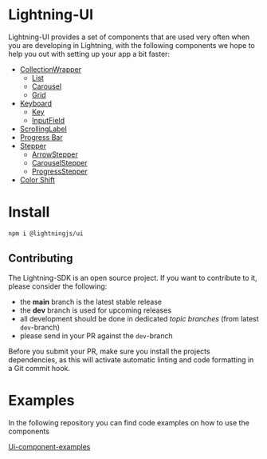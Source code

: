 # Lightning-UI

Lightning-UI provides a set of components that are used very often when you are developing in Lightning, with the following components we hope to help you out with setting up your app a bit faster: 

* [CollectionWrapper](docs/CollectionWrapper/index.md)
    * [List](docs/CollectionWrapper/List.md)
    * [Carousel](docs/CollectionWrapper/Carousel.md)
    * [Grid](docs/CollectionWrapper/Grid.md)
* [Keyboard](docs/Keyboard/index.md)
    * [Key](docs/Keyboard/Key.md)
    * [InputField](docs/Keyboard/InputField.md)
* [ScrollingLabel](docs/ScrollingLabel.md)
* [Progress Bar](ProgressBar.md)
* [Stepper](docs/Stepper/index.md)
    * [ArrowStepper](docs/Stepper/ArrowStepper.md)
    * [CarouselStepper](docs/Stepper/CarouselStepper.md)
    * [ProgressStepper](docs/Stepper/ProgressStepper.md)
* [Color Shift](ColorShift.md)

# Install

```bash
npm i @lightningjs/ui
```

## Contributing

The Lightning-SDK is an open source project. If you want to contribute to it, please consider the following:

- the **main** branch is the latest stable release
- the **dev** branch is used for upcoming releases
- all development should be done in dedicated *topic branches* (from latest `dev`-branch)
- please send in your PR against the `dev`-branch

Before you submit your PR, make sure you install the projects dependencies, as this will activate automatic
linting and code formatting in a Git commit hook.

# Examples
In the following repository you can find code examples on how to use the components

[Ui-component-examples](https://github.com/mlapps/ui-component-examples)

